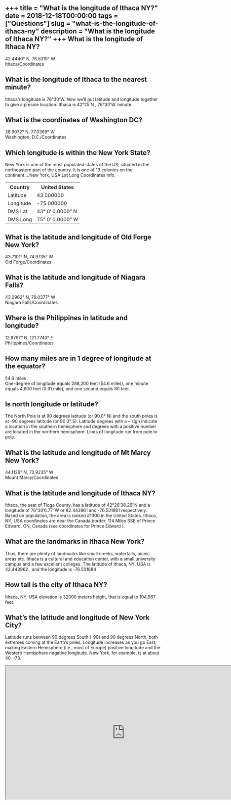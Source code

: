 +++
title = "What is the longitude of Ithaca NY?"
date = 2018-12-18T00:00:00
tags = ["Questions"]
slug = "what-is-the-longitude-of-ithaca-ny"
description = "What is the longitude of Ithaca NY?"
+++
What is the longitude of Ithaca NY?
-----------------------------------

42.4440° N, 76.5019° W  
Ithaca/Coordinates

What is the longitude of Ithaca to the nearest minute?
------------------------------------------------------

Ithaca’s longitude is 76°30’W. Now we’ll put latitude and longitude together to give a precise location: Ithaca is 42°25’N , 76°30’W. minute.

What is the coordinates of Washington DC?
-----------------------------------------

38.9072° N, 77.0369° W  
Washington, D.C./Coordinates

Which longitude is within the New York State?
---------------------------------------------

New York is one of the most populated states of the US, situated in the northeastern part of the country. It is one of 13 colonies on the continent….New York, USA Lat Long Coordinates Info.

<table><tr><th>Country</th><th>United States</th></tr><tr><td>Latitude</td><td>43.000000</td></tr><tr><td>Longitude</td><td>-75.000000</td></tr><tr><td>DMS Lat</td><td>43° 0′ 0.0000” N</td></tr><tr><td>DMS Long</td><td>75° 0′ 0.0000” W</td></tr></table>

What is the latitude and longitude of Old Forge New York?
---------------------------------------------------------

43.7101° N, 74.9735° W  
Old Forge/Coordinates

What is the latitude and longitude of Niagara Falls?
----------------------------------------------------

43.0962° N, 79.0377° W  
Niagara Falls/Coordinates

Where is the Philippines in latitude and longitude?
---------------------------------------------------

12.8797° N, 121.7740° E  
Philippines/Coordinates

How many miles are in 1 degree of longitude at the equator?
-----------------------------------------------------------

54.6 miles  
One-degree of longitude equals 288,200 feet (54.6 miles), one minute equals 4,800 feet (0.91 mile), and one second equals 80 feet.

Is north longitude or latitude?
-------------------------------

The North Pole is at 90 degrees latitude (or 90.0° N) and the south poles is at -90 degrees latitude (or 90.0° S). Latitude degrees with a – sign indicate a location in the southern hemisphere and degrees with a positive number are located in the northern hemisphere. Lines of longitude run from pole to pole.

What is the latitude and longitude of Mt Marcy New York?
--------------------------------------------------------

44.1126° N, 73.9235° W  
Mount Marcy/Coordinates

What is the latitude and longitude of Ithaca NY?
------------------------------------------------

Ithaca, the seat of Tioga County, has a latitude of 42°26’38.26″N and a longitude of 76°30’6.77″W or 42.443961 and -76.501881 respectively. Based on population, the area is ranked #1300 in the United States. Ithaca, NY, USA coordinates are near the Canada border; 114 Miles SSE of Prince Edward, ON, Canada (see coordinates for Prince Edward ).

What are the landmarks in Ithaca New York?
------------------------------------------

Thus, there are plenty of landmarks like small creeks, waterfalls, picnic areas etc. Ithaca is a cultural and education center, with a small university campus and a few excellent colleges. The latitude of Ithaca, NY, USA is 42.443962 , and the longitude is -76.501884 .

How tall is the city of Ithaca NY?
----------------------------------

Ithaca, NY, USA elevation is 32000 meters height, that is equal to 104,987 feet.

What’s the latitude and longitude of New York City?
---------------------------------------------------

Latitude runs between 90 degrees South (-90) and 90 degrees North, both extremes coming at the Earth’s poles. Longitude increases as you go East, making Eastern Hemisphere (i.e., most of Europe) positive longitude and the Western Hemisphere negative longitude. New York, for example, is at about 40, -73.

<iframe allow="accelerometer; autoplay; clipboard-write; encrypted-media; gyroscope; picture-in-picture" allowfullscreen="" class="__youtube_prefs__  epyt-is-override  no-lazyload" data-no-lazy="1" data-origheight="433" data-origwidth="770" data-skipgform_ajax_framebjll="" height="433" id="_ytid_75205" loading="lazy" src="https://www.youtube.com/embed/NRRtQUVLl0E?enablejsapi=1&autoplay=0&cc_load_policy=0&cc_lang_pref=&iv_load_policy=1&loop=0&modestbranding=0&rel=1&fs=1&playsinline=0&autohide=2&theme=dark&color=red&controls=1&" title="YouTube player" width="770"></iframe>
